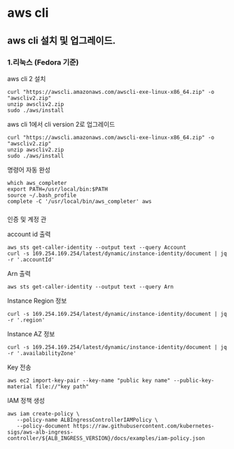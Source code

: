 # aws cli

## aws cli 설치 및 업그레이드.

### 1.리눅스 \(Fedora 기준\)

aws cli 2 설치

```text
curl "https://awscli.amazonaws.com/awscli-exe-linux-x86_64.zip" -o "awscliv2.zip"
unzip awscliv2.zip
sudo ./aws/install

```

aws cli 1에서 cli version 2로 업그레이드

```text
curl "https://awscli.amazonaws.com/awscli-exe-linux-x86_64.zip" -o "awscliv2.zip"
unzip awscliv2.zip
sudo ./aws/install

```

명령어 자동 완성

```text
which aws_completer
export PATH=/usr/local/bin:$PATH
source ~/.bash_profile
complete -C '/usr/local/bin/aws_completer' aws

```

### 

인증 및 계정 관

account id 출력 

```text
aws sts get-caller-identity --output text --query Account
curl -s 169.254.169.254/latest/dynamic/instance-identity/document | jq -r '.accountId'
```

Arn 출력

```text
aws sts get-caller-identity --output text --query Arn
```

Instance Region 정보

```text
curl -s 169.254.169.254/latest/dynamic/instance-identity/document | jq -r '.region'
```

Instance AZ 정보

```text
curl -s 169.254.169.254/latest/dynamic/instance-identity/document | jq -r '.availabilityZone'
```

Key 전송

```text
aws ec2 import-key-pair --key-name "public key name" --public-key-material file://"key path"
```

IAM 정책 생성

```text
aws iam create-policy \
   --policy-name ALBIngressControllerIAMPolicy \
   --policy-document https://raw.githubusercontent.com/kubernetes-sigs/aws-alb-ingress-controller/${ALB_INGRESS_VERSION}/docs/examples/iam-policy.json
```

